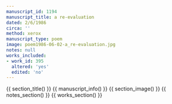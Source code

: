 ```yaml
---
manuscript_id: 1194
manuscript_title: a re-evaluation
dated: 2/6/1986
circa: ''
method: xerox
manuscript_type: poem
image: poem1986-06-02-a_re-evaluation.jpg
notes: null
works_included:
- work_id: 395
  altered: 'yes'
  edited: 'no'
---
```


{{ section_title() }}
{{ manuscript_info() }}
{{ section_image() }}
{{ notes_section() }}
{{ works_section() }}
